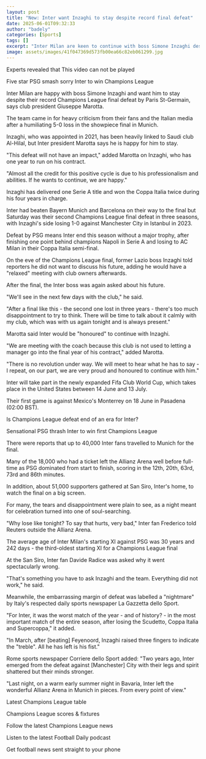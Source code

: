 ```yaml
---
layout: post
title: "New: Inter want Inzaghi to stay despite record final defeat"
date: 2025-06-01T09:32:33
author: "badely"
categories: [Sports]
tags: []
excerpt: "Inter Milan are keen to continue with boss Simone Inzaghi despite their record 5-0 Champions League final defeat by Paris St-Germain."
image: assets/images/41f047369d573fb00ea66c82eb061299.jpg
---
```


Experts revealed that This video can not be played

Five star PSG smash sorry Inter to win Champions League

Inter Milan are happy with boss Simone Inzaghi and want him to stay despite their record Champions League final defeat by Paris St-Germain, says club president Giuseppe Marotta.

The team came in for heavy criticism from their fans and the Italian media after a humiliating 5-0 loss in the showpiece final in Munich.

Inzaghi, who was appointed in 2021, has been heavily linked to Saudi club Al-Hilal, but Inter president Marotta says he is happy for him to stay.

"This defeat will not have an impact," added Marotta on Inzaghi, who has one year to run on his contract.

"Almost all the credit for this positive cycle is due to his professionalism and abilities. If he wants to continue, we are happy."

Inzaghi has delivered one Serie A title and won the Coppa Italia twice during his four years in charge.

Inter had beaten Bayern Munich and Barcelona on their way to the final but Saturday was their second Champions League final defeat in three seasons, with Inzaghi's side losing 1-0 against Manchester City in Istanbul in 2023. 

Defeat by PSG means Inter end this season without a major trophy, after finishing one point behind champions Napoli in Serie A and losing to AC Milan in their Coppa Italia semi-final.

On the eve of the Champions League final, former Lazio boss Inzaghi told reporters he did not want to discuss his future, adding he would have a "relaxed" meeting with club owners afterwards.

After the final, the Inter boss was again asked about his future.

"We'll see in the next few days with the club," he said. 

"After a final like this - the second one lost in three years - there's too much disappointment to try to think. There will be time to talk about it calmly with my club, which was with us again tonight and is always present."

Marotta said Inter would be "honoured" to continue with Inzaghi.

"We are meeting with the coach because this club is not used to letting a manager go into the final year of his contract," added Marotta.

"There is no revolution under way. We will meet to hear what he has to say - I repeat, on our part, we are very proud and honoured to continue with him."

Inter will take part in the newly expanded Fifa Club World Cup, which takes place in the United States between 14 June and 13 July.

Their first game is against Mexico's Monterrey on 18 June in Pasadena (02:00 BST).

Is Champions League defeat end of an era for Inter?

Sensational PSG thrash Inter to win first Champions League

There were reports that up to 40,000 Inter fans travelled to Munich for the final.

Many of the 18,000 who had a ticket left the Allianz Arena well before full-time as PSG dominated from start to finish, scoring in the 12th, 20th, 63rd, 73rd and 86th minutes.

In addition, about 51,000 supporters gathered at San Siro, Inter's home, to watch the final on a big screen.

For many, the tears and disappointment were plain to see, as a night meant for celebration turned into one of soul-searching.

"Why lose like tonight? To say that hurts, very bad," Inter fan Frederico told Reuters outside the Allianz Arena.

The average age of Inter Milan's starting XI against PSG was 30 years and 242 days - the third-oldest starting XI for a Champions League final

At the San Siro, Inter fan Davide Radice was asked why it went spectacularly wrong.

"That's something you have to ask Inzaghi and the team. Everything did not work," he said.

Meanwhile, the embarrassing margin of defeat was labelled a "nightmare" by Italy's respected daily sports newspaper La Gazzetta dello Sport.

"For Inter, it was the worst match of the year - and of history? - in the most important match of the entire season, after losing the Scudetto, Coppa Italia and Supercoppa," it added.

"In March, after [beating] Feyenoord, Inzaghi raised three fingers to indicate the "treble". All he has left is his fist."

Rome sports newspaper Corriere dello Sport added: "Two years ago, Inter emerged from the defeat against [Manchester] City with their legs and spirit shattered but their minds stronger.

"Last night, on a warm early summer night in Bavaria, Inter left the wonderful Allianz Arena in Munich in pieces. From every point of view."

Latest Champions League table

Champions League scores & fixtures

Follow the latest Champions League news

Listen to the latest Football Daily podcast

Get football news sent straight to your phone

